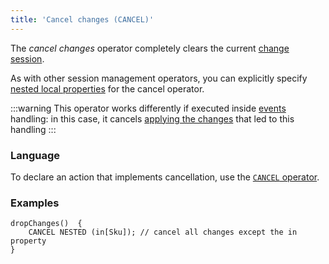 ```yaml
---
title: 'Cancel changes (CANCEL)'
---
```


The *cancel changes* operator completely clears the current [change session](Change_sessions.md).

As with other session management operators, you can explicitly specify [nested local properties](Session_management.md#nested) for the cancel operator.

:::warning
This operator works differently if executed inside [events](Events.md#change) handling: in this case, it cancels [applying the changes](Apply_changes_APPLY.md) that led to this handling
:::

### Language

To declare an action that implements cancellation, use the [`CANCEL` operator](CANCEL_operator.md).

### Examples

```lsf
dropChanges()  {
    CANCEL NESTED (in[Sku]); // cancel all changes except the in property
}
```
